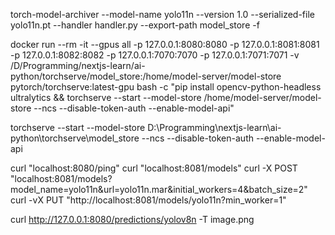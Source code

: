torch-model-archiver --model-name yolo11n --version 1.0 --serialized-file yolo11n.pt --handler handler.py --export-path model_store -f


docker run --rm -it --gpus all -p 127.0.0.1:8080:8080 -p 127.0.0.1:8081:8081 -p 127.0.0.1:8082:8082 -p 127.0.0.1:7070:7070 -p 127.0.0.1:7071:7071 -v /D/Programming/nextjs-learn/ai-python/torchserve/model_store:/home/model-server/model-store pytorch/torchserve:latest-gpu  bash -c "pip install opencv-python-headless ultralytics && torchserve --start --model-store /home/model-server/model-store --ncs --disable-token-auth  --enable-model-api"


torchserve --start --model-store D:\Programming\nextjs-learn\ai-python\torchserve\model_store --ncs --disable-token-auth  --enable-model-api


curl "localhost:8080/ping"
curl "localhost:8081/models"
curl -X POST "localhost:8081/models?model_name=yolo11n&url=yolo11n.mar&initial_workers=4&batch_size=2"
curl -vX PUT "http://localhost:8081/models/yolo11n?min_worker=1"

curl http://127.0.0.1:8080/predictions/yolov8n -T image.png

